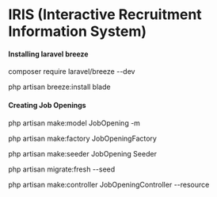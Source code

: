 # IRIS (Interactive Recruitment Information System)

#### Installing laravel breeze

composer require laravel/breeze --dev

php artisan breeze:install blade

#### Creating Job Openings

php artisan make:model JobOpening -m

php artisan make:factory JobOpeningFactory

php artisan make:seeder JobOpening Seeder

php artisan migrate:fresh --seed

php artisan make:controller JobOpeningController --resource
